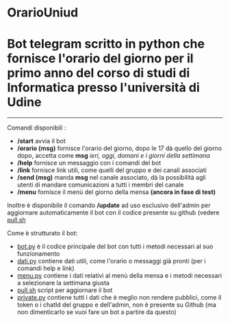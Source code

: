 # OrarioUniud
# Bot telegram scritto in python che fornisce l'orario del giorno per il primo anno del corso di studi di Informatica presso l'università di Udine
---------------------

Comandi disponibili :
- **/start** avvia il bot
- **/orario (msg)** fornisce l'orario del giorno, dopo le 17 dà quello del giorno dopo, accetta come **msg** _ieri, oggi, domani e i giorni della settimana_
- **/help** fornisce un messaggio con i comandi del bot
- **/link** fornisce link utili, come quelli del gruppo e dei canali associati
- **/send (msg)** manda **msg** nel canale associato, dà la possibilità agli utenti di mandare comunicazioni a tutti i membri del canale
- **/menu** fornisce il menù del giorno della mensa **(ancora in fase di test)**

Inoltre è disponibile il comando **/update** ad uso esclusivo dell'admin per aggiornare automaticamente il bot con il codice presente su github (vedere [pull.sh](https://github.com/GiorgioMiglia/OrarioUniud/blob/main/pull.sh)

Come è strutturato il bot:
- [bot.py](https://github.com/GiorgioMiglia/OrarioUniud/blob/main/bot.py) è il codice principale del bot con tutti i metodi necessari al suo funzionamento
- [dati.py](https://github.com/GiorgioMiglia/OrarioUniud/blob/main/dati.py) contiene dati utili, come l'orario o messaggi già pronti (per i comandi help e link)
- [menu.py](https://github.com/GiorgioMiglia/OrarioUniud/blob/main/menu.py) contiene i dati relativi al menù della mensa e i metodi necessari a selezionare la settimana giusta
- [pull.sh](https://github.com/GiorgioMiglia/OrarioUniud/blob/main/pull.sh) script per aggiornare il bot
- [private.py](https://www.youtube.com/watch?v=dQw4w9WgXcQ) contiene tutti i dati che è meglio non rendere pubblici, come il token o i chatId del gruppo e dell'admin, non è presente su Github (ma non dimenticarlo se vuoi fare un bot a partire da questo)
